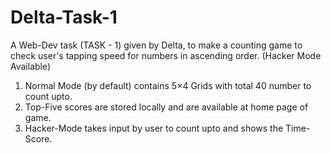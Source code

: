 # Delta-Task-1
A Web-Dev task (TASK - 1) given by Delta, to make a counting game to check user's tapping speed for numbers in ascending order.
(Hacker Mode Available)
1. Normal Mode (by default) contains 5×4 Grids with total 40 number to count upto.
2. Top-Five scores are stored locally and are available at home page of game.
3. Hacker-Mode takes input by user to count upto and shows the Time-Score.
